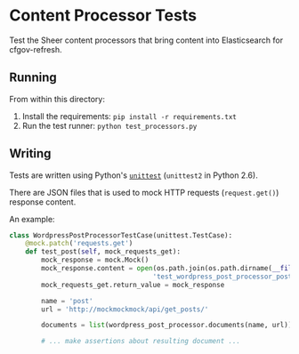 # Content Processor Tests

Test the Sheer content processors that bring content into Elasticsearch 
for cfgov-refresh.

## Running

From within this directory:

1. Install the requirements: `pip install -r requirements.txt`
2. Run the test runner: `python test_processors.py`

## Writing 

Tests are written using Python's [`unittest`](https://docs.python.org/2/library/unittest.html) (`unittest2` in Python 2.6). 

There are JSON files that is used to mock HTTP requests (`request.get()`) response content. 

An example:

```python
class WordpressPostProcessorTestCase(unittest.TestCase):
    @mock.patch('requests.get')
    def test_post(self, mock_requests_get):
        mock_response = mock.Mock()
        mock_response.content = open(os.path.join(os.path.dirname(__file__),
                                    'test_wordpress_post_processor_post.json')).read()
        mock_requests_get.return_value = mock_response

        name = 'post'
        url = 'http://mockmockmock/api/get_posts/'

        documents = list(wordpress_post_processor.documents(name, url))

        # ... make assertions about resulting document ...
```



